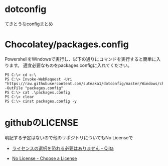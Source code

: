 # dotconfig
てきとうなconfigまとめ

# Chocolatey/packages.config
PowershellをWindowsで実行し、以下の通りにコマンドを実行すると簡単に入ります。
適宜必要なものをpackages.configに入れてください。

```
PS C:\> cd c:\
PS C:\> Invoke-WebRequest -Uri "https://raw.githubusercontent.com/suteaka1/dotconfig/master/Windows/chocolatey/packages.config" -OutFile "packages.config"
PS C:\> cat .\packages.config
PS C:\> clear
PS C:\> cinst packages.config -y
```


# githubのLICENSE

明記する予定はないので他のリポジトリについてもNo Licenseで

+ [ライセンスの選択を恐れる必要はありません - Qiita](http://qiita.com/tadsan/items/99d816e78ca429093b75#3-6)

+ [No License - Choose a License](http://choosealicense.com/no-license/)



